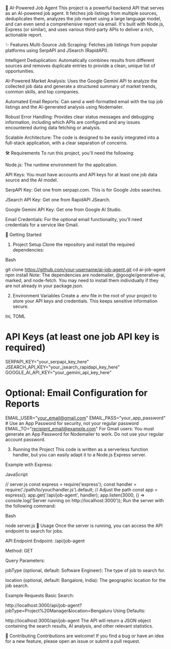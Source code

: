 🤖 AI-Powered Job Agent
This project is a powerful backend API that serves as an AI-powered job agent. It fetches job listings from multiple sources, deduplicates them, analyzes the job market using a large language model, and can even send a comprehensive report via email. It's built with Node.js, Express (or similar), and uses various third-party APIs to deliver a rich, actionable report.

✨ Features
Multi-Source Job Scraping: Fetches job listings from popular platforms using SerpAPI and JSearch (RapidAPI).

Intelligent Deduplication: Automatically combines results from different sources and removes duplicate entries to provide a clean, unique list of opportunities.

AI-Powered Market Analysis: Uses the Google Gemini API to analyze the collected job data and generate a structured summary of market trends, common skills, and top companies.

Automated Email Reports: Can send a well-formatted email with the top job listings and the AI-generated analysis using Nodemailer.

Robust Error Handling: Provides clear status messages and debugging information, including which APIs are configured and any issues encountered during data fetching or analysis.

Scalable Architecture: The code is designed to be easily integrated into a full-stack application, with a clear separation of concerns.

🛠️ Requirements
To run this project, you'll need the following:

Node.js: The runtime environment for the application.

API Keys: You must have accounts and API keys for at least one job data source and the AI model.

SerpAPI Key: Get one from serpapi.com. This is for Google Jobs searches.

JSearch API Key: Get one from RapidAPI JSearch.

Google Gemini API Key: Get one from Google AI Studio.

Email Credentials: For the optional email functionality, you'll need credentials for a service like Gmail.

🚀 Getting Started
1. Project Setup
   Clone the repository and install the required dependencies:

Bash

git clone https://github.com/your-username/ai-job-agent.git
cd ai-job-agent
npm install
Note: The dependencies are nodemailer, @google/generative-ai, marked, and node-fetch. You may need to install them individually if they are not already in your package.json.

2. Environment Variables
   Create a .env file in the root of your project to store your API keys and credentials. This keeps sensitive information secure.

Ini, TOML

# API Keys (at least one job API key is required)
SERPAPI_KEY="your_serpapi_key_here"
JSEARCH_API_KEY="your_jsearch_rapidapi_key_here"
GOOGLE_AI_API_KEY="your_gemini_api_key_here"

# Optional: Email Configuration for Reports
EMAIL_USER="your_email@gmail.com"
EMAIL_PASS="your_app_password"  # Use an App Password for security, not your regular password
EMAIL_TO="recipient_email@example.com"
For Gmail users: You must generate an App Password for Nodemailer to work. Do not use your regular account password.

3. Running the Project
   This code is written as a serverless function handler, but you can easily adapt it to a Node.js Express server.

Example with Express:

JavaScript

// server.js
const express = require('express');
const handler = require('./path/to/your/handler.js').default; // Adjust the path
const app = express();
app.get('/api/job-agent', handler);
app.listen(3000, () => console.log('Server running on http://localhost:3000'));
Run the server with the following command:

Bash

node server.js
📝 Usage
Once the server is running, you can access the API endpoint to search for jobs.

API Endpoint
Endpoint: /api/job-agent

Method: GET

Query Parameters:

jobType (optional, default: Software Engineer): The type of job to search for.

location (optional, default: Bangalore, India): The geographic location for the job search.

Example Requests
Basic Search:

http://localhost:3000/api/job-agent?jobType=Project%20Manager&location=Bengaluru
Using Defaults:

http://localhost:3000/api/job-agent
The API will return a JSON object containing the search results, AI analysis, and other relevant statistics.

🤝 Contributing
Contributions are welcome! If you find a bug or have an idea for a new feature, please open an issue or submit a pull request.